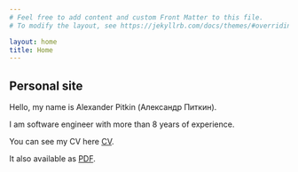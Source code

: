 ```yaml
---
# Feel free to add content and custom Front Matter to this file.
# To modify the layout, see https://jekyllrb.com/docs/themes/#overriding-theme-defaults

layout: home
title: Home
---
```


## Personal site

Hello, my name is Alexander Pitkin (Александр Питкин).

I am software engineer with more than 8 years of experience.


You can see my CV here [CV](/alexander-pitkin-cv.html).

It also available as [PDF](/alexander_pitkin_cv.pdf).
